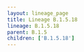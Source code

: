 ```yaml
---
layout: lineage_page
title: Lineage B.1.5.18
lineage: B.1.5.18
parent: B.1.5
children: ['B.1.5.18']
---
```

